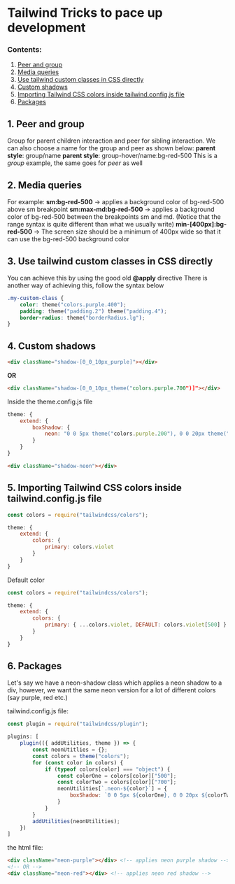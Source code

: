 # Tailwind Tricks to pace up development

### Contents:
1. [Peer and group](#1-Peer-and-group)
1. [Media queries](#2-Media-queries)
1. [Use tailwind custom classes in CSS directly](#3-Use-tailwind-custom-classes-in-CSS-directly)
1. [Custom shadows](#4-Custom-shadows)
1. [Importing Tailwind CSS colors inside tailwind.config.js file](#5-Importing-Tailwind-CSS-colors-inside-tailwind-config-js-file)
1. [Packages](#6-Packages)

## 1. Peer and group

Group for parent children interaction and peer for sibling interaction.
We can also choose a name for the group and peer as shown below:
**parent style**: group/name
**parent style**: group-hover/name:bg-red-500
This is a *group* example, the same goes for *peer* as well

## 2. Media queries

For example:
**sm:bg-red-500** -> applies a background color of bg-red-500 above sm breakpoint
**sm:max-md:bg-red-500** -> applies a background color of bg-red-500 between the breakpoints sm and md. (Notice that the range syntax is quite different than what we usually write)
**min-[400px]:bg-red-500** -> The screen size should be a minimum of 400px wide so that it can use the bg-red-500 background color

## 3. Use tailwind custom classes in CSS directly

You can achieve this by using the good old **@apply** directive
There is another way of achieving this, follow the syntax below
```css
.my-custom-class {
    color: theme("colors.purple.400");
    padding: theme("padding.2") theme("padding.4");
    border-radius: theme("borderRadius.lg");
}
```

## 4. Custom shadows

```html
<div className="shadow-[0_0_10px_purple]"></div>
```
**OR**
```html
<div className="shadow-[0_0_10px_theme("colors.purple.700")]"></div>
```

Inside the theme.config.js file

```js
theme: {
    extend: {
        boxShadow: {
            neon: "0 0 5px theme("colors.purple.200"), 0 0 20px theme("colors.purple.700")"
        }
    }
}
```
```html
<div className="shadow-neon"></div>
```

## 5. Importing Tailwind CSS colors inside tailwind.config.js file

```js
const colors = require("tailwindcss/colors");

theme: {
    extend: {
        colors: {
            primary: colors.violet
        }
    }
}
```

Default color
```js
const colors = require("tailwindcss/colors");

theme: {
    extend: {
        colors: {
            primary: { ...colors.violet, DEFAULT: colors.violet[500] }
        }
    }
}
```

## 6. Packages

Let's say we have a neon-shadow class which applies a neon shadow to a div, however, we want the same neon version for a lot of different colors (say purple, red etc.)

tailwind.config.js file:
```js
const plugin = require("tailwindcss/plugin");

plugins: [
    plugin(({ addUtilities, theme }) => {
        const neonUtitlies = {};
        const colors = theme("colors");
        for (const color in colors) {
            if (typeof colors[color] === "object") {
                const colorOne = colors[color]["500"];
                const colorTwo = colors[color]["700"];
                neonUtilities[`.neon-${color}`] = {
                    boxShadow: `0 0 5px ${colorOne}, 0 0 20px ${colorTwo}`
                }
            }
        }
        addUtilities(neonUtilities);
    })
]
```

the html file:
```html
<div className="neon-purple"></div> <!-- applies neon purple shadow -->
<!-- OR -->
<div className="neon-red"></div> <!-- applies neon red shadow -->
```
